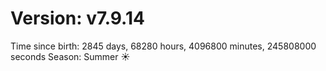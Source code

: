 # Version: v7.9.14
Time since birth: 2845 days, 68280 hours, 4096800 minutes, 245808000 seconds
Season: Summer ☀️
